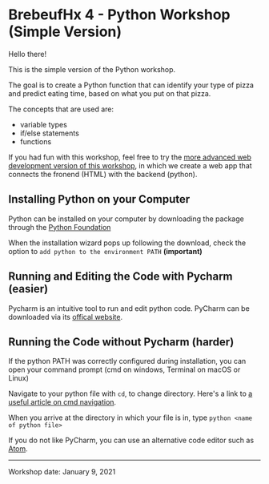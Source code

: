 # BrebeufHx 4 - Python Workshop (Simple Version)

Hello there!

This is the simple version of the Python workshop.

The goal is to create a Python function that can identify your type of pizza and predict eating time, based on what you put on that pizza.

The concepts that are used are:
- variable types
- if/else statements
- functions

If you had fun with this workshop, feel free to try the [more advanced web development version of this workshop](https://github.com/TheFloatingString/bhx-4-python-web-dev), 
in which we create a web app that connects the fronend (HTML) with the backend (python).


## Installing Python on your Computer

Python can be installed on your computer by downloading the package through the [Python Foundation](https://www.python.org/downloads/)

When the installation wizard pops up following the download, check the option to `add python to the environment PATH` **(important)**

## Running and Editing the Code with Pycharm (easier)

Pycharm is an intuitive tool to run and edit python code. PyCharm can be downloaded via its [offical website](https://www.jetbrains.com/pycharm/).

## Running the Code without Pycharm (harder)

If the python PATH was correctly configured during installation, you can open your command prompt (cmd on windows, Terminal on macOS or Linux)

Navigate to your python file with `cd`, to change directory. Here's a link to 
[a useful article on cmd navigation](https://www.howtogeek.com/659411/how-to-change-directories-in-command-prompt-on-windows-10/).

When you arrive at the directory in which your file is in, type ```python <name of python file>```

If you do not like PyCharm, you can use an alternative code editor such as [Atom](https://atom.io).

---

Workshop date: January 9, 2021
